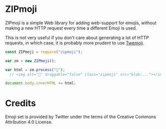 # ZIPmoji

ZIPmoji is a simple Web library for adding web-support for emojis, without making a new HTTP request every time a different Emoji is used.

This is not very useful if you don't care about generating a lot of HTTP requests, in which case, it is probably more prudent to use [Twemoji](https://github.com/twitter/twemoji/).

```js
const ZIPmoji = require("zipmoji");

var zm = new ZIPmoji();

var html = zm.process("🙌");
  // <img alt="🙌" draggable="false" class="zipmoji" src="blob:..."></img>

document.body.innerHTML += html;
```

# Credits

Emoji set is provided by Twitter under the terms of the Creative Commons Attribution 4.0 License.
